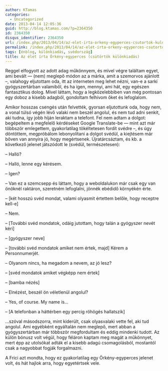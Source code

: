 ```yaml
---
author: KTamas
categories:
  - Uncategorized
date: 2013-04-14 12:05:36
guid: http://blog.ktamas.com/?p=2364350
id: 2364350
disqus_identifier: 2364350
url: /index.php/2013/04/14/az-elet-irta-orkeny-egyperces-csutortok-kulonkiadas/
permalink: /index.php/2013/04/14/az-elet-irta-orkeny-egyperces-csutortok-kulonkiadas/
tags: [énblog, különkiadás, svédország]
title: Az élet írta Örkény-egyperces (csütörtök különkiadás)
---
```


Reggel elfogyott az adott adag műkönnyem, és mivel végre találtam egyet, ami bevált &#8212; (nem) meglepő módon az a márka, amit a szemorvos ajánlott &#8211;, valahogy eljutottam oda, itt az interneten meg lehet nézni, van-e a sarki gyógyszertárban valamiből, és ha igen, mennyi, ami hát, egy egészen fantasztikus dolog. Mivel láttam, hogy a legközelebbiben van még pontosan egy doboz a kisebb adagból, gondoltam felhívom őket és lefoglalom.

Amikor hosszas csengés után felvették, gyorsan eljutottunk oda, hogy nem, a vonal túlsó végén lévő valaki nem beszél angolul, és nem tud adni senkit, aki tudna, így jobb híján leraktam a telefont. Fel nem adtam a dolgot: begépeltem a megfelelő kérdéseket Google Translate-be &#8212; mint azt már többször emlegettem, gyakorlatilag tökéltetesen fordít svédre &#8211;, és úgy döntöttem, megpróbálom lebonyolítani a dolgot svédül, a kiejtésem már bőven van annyira jó, hogy megértsenek. Újratárcsáztam, és kb. a következő jelenet játszódott le (svédül, természetesen):

&#8211; Halló?
  
&#8211; Halló, lenne egy kérésem.
  
&#8211; Igen?
  
&#8211; Van ez a szemcsepp és láttam, hogy a weboldalukon már csak egy van önöknél raktáron, szeretném lefoglalni, jönnék ebédidő környékén érte.
  
&#8211; [két hosszú svéd mondat, valami olyasmit értettem belőle, hogy receptre kell-e]
  
&#8211; Nem.
  
&#8211; [További svéd mondatok, odáig jutottam, hogy talán a gyógyszer nevét kéri]
  
&#8211; [gyógyszer neve]
  
&#8211; [további svéd mondatok amiket nem értek, majd] Kérem a Personnumerjét.
  
&#8211; Olyanom nincs, ha megadom a nevem, az jó lesz?
  
&#8211; [svéd mondatok amiket végképp nem értek]
  
&#8211; [bamba nézés]
  
&#8211; Elnézést, beszél ön véletlenül angolul?
  
&#8211; Yes, of course. My name is&#8230;
  
&#8211; [A telefonban a háttérben egy percig röhögés hallatszik]

&#8230;szóval másodszorra, mint kiderült, csak olyasvalaki vette fel, aki tud angolul. Ami egyébként egyáltalán nem meglepő, mert abban a gyógyszertárban már többször megfordultam és eddig mindenki tudott. Az külön bónusz volt végül, hogy féláron kaptam meg magát a műkönnyet, mert épp az utolsókat adták el a kisebb adagú csomagolásból, mostantól csak a nagyobbat fogják forgalmazni.

A Frici azt mondta, hogy ez gyakorlatilag egy Örkény-egyperces jelenet volt, és hát hajlok arra, hogy egyetértsek vele.
